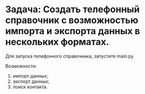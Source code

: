 # Задача: Создать телефонный справочник с возможностью импорта и экспорта данных в нескольких форматах.
Для запуска телефонного справочника, запустите main.py

Возможности:

1. импорт данных;
2. экспорт данных;
3. поиск контакта.